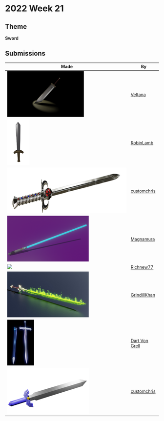 # 2022 Week 21


## Theme

**Sword**


## Submissions

| Made | By |
|------|----|
| <img src="./Veltana/bustersword.png" height="150" /> | [Veltana](./Veltana/) |
| <img src="./RobinLamb/sword.png" height="150" /> | [RobinLamb](./RobinLamb/) |
| <img src="./customchris/TCSword.png" height="150" /> | [customchris](./customchris/) |
| <img src="./Magnamura/Lightsaber.png" height="150" /> | [Magnamura](./Magnamura/) |
| <img src="./Richnew77/Sword.png" height="150" /> | [Richnew77](./Richnew77/) |
| <img src="./GrindillKhan/Weekly_Sword_GrindillKhan.jpg" height="150" /> | [GrindillKhan](./GrindillKhan/) |
| <img src="./DartVonGrell/Sword_from_Skeleton_Soldier.png" height="150" /> | [Dart Von Grell](./DartVonGrell/) |
| <img src="./customchris/LowMaster.png" height="150" /> | [customchris](./customchris/) |
